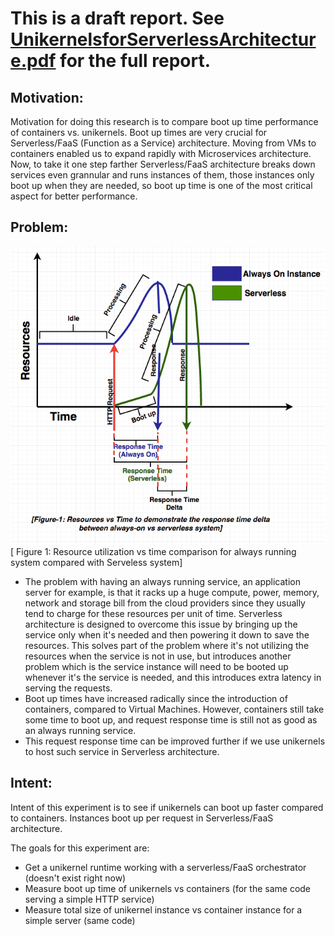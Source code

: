 
# This is a draft report. See [UnikernelsforServerlessArchitecture.pdf](UnikernelsforServerlessArchitecture.pdf) for the full report.

## Motivation:
Motivation for doing this research is to compare boot up time performance of containers vs. unikernels.
Boot up times are very crucial for Serverless/FaaS (Function as a Service) architecture. Moving from VMs
to containers enabled us to expand rapidly with Microservices architecture. Now, to take it one step farther
Serverless/FaaS architecture breaks down services even grannular and runs instances of them, those instances
only boot up when they are needed, so boot up time is one of the most critical aspect for better performance. 

## Problem:
![Bootup time problem with Serverless](/doc/img/fig-1-res-vs-time.png "Resources vs Time")
[ Figure 1: Resource utilization vs time comparison for always running system compared with Serveless system]

- The problem with having an always running service, an application server for example, is that it racks up a
huge compute, power, memory, network and storage bill from the cloud providers since they usually tend to charge
for these resources per unit of time. Serverless architecture is designed to overcome this issue by bringing up
the service only when it's needed and then powering it down to save the resources. This solves part of the problem
where it's not utilizing the resources when the service is not in use, but introduces another problem which
is the service instance will need to be booted up whenever it's the service is needed, and this introduces
extra latency in serving the requests.
- Boot up times have increased radically since the introduction of containers, compared to Virtual Machines.
However, containers still take some time to boot up, and request response time is still not as good as an 
always running service. 
- This request response time can be improved further if we use unikernels to host such service in Serverless
architecture.

## Intent:
Intent of this experiment is to see if unikernels can boot up faster compared to containers.
Instances boot up per request in Serverless/FaaS architecture.

The goals for this experiment are:

- Get a unikernel runtime working with a serverless/FaaS orchestrator (doesn't exist right now)
- Measure boot up time of unikernels vs containers (for the same code serving a simple HTTP service)
- Measure total size of unikernel instance vs container instance for a simple server (same code)



